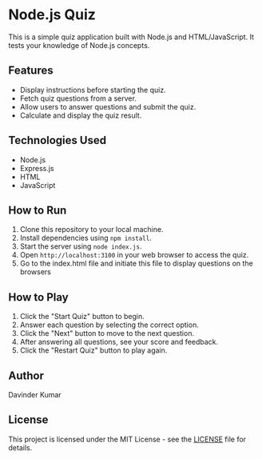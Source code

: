# Node.js Quiz

This is a simple quiz application built with Node.js and HTML/JavaScript. It tests your knowledge of Node.js concepts.

## Features

- Display instructions before starting the quiz.
- Fetch quiz questions from a server.
- Allow users to answer questions and submit the quiz.
- Calculate and display the quiz result.

## Technologies Used

- Node.js
- Express.js
- HTML
- JavaScript

## How to Run

1. Clone this repository to your local machine.
2. Install dependencies using `npm install`.
3. Start the server using `node index.js`.
4. Open `http://localhost:3100` in your web browser to access the quiz.
5. Go to the index.html file and initiate this file to display questions on the browsers

## How to Play

1. Click the "Start Quiz" button to begin.
2. Answer each question by selecting the correct option.
3. Click the "Next" button to move to the next question.
4. After answering all questions, see your score and feedback.
5. Click the "Restart Quiz" button to play again.

## Author

Davinder Kumar

## License

This project is licensed under the MIT License - see the [LICENSE](LICENSE) file for details.
